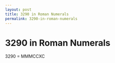 ```yaml
---
layout: post
title: 3290 in Roman Numerals
permalink: 3290-in-roman-numerals
---
```


# 3290 in Roman Numerals

3290 = MMMCCXC
